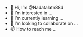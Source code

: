 - 👋 Hi, I’m @Nadatalatn88d
- 👀 I’m interested in ...
- 🌱 I’m currently learning ...
- 💞️ I’m looking to collaborate on ...
- 📫 How to reach me ...

<!---
Nadatalatn88d/Nadatalatn88d is a ✨ special ✨ repository because its `README.md` (this file) appears on your GitHub profile.
You can click the Preview link to take a look at your changes.
--->
